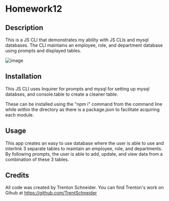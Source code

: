 # Homework12

## Description

This is a JS CLI that demonstrates my ability with JS CLIs and mysql databases. The CLI maintains an employee, role, and department database using prompts and displayed tables.

![image](https://user-images.githubusercontent.com/64096701/90458936-c4080980-e0cd-11ea-94cc-c30b3b19b0b5.png)

## Installation

This JS CLI uses Inquirer for prompts and mysql for setting up mysql databses, and console.table to create a cleaner table.

These can be installed using the "npm i" command from the command line while within the directory as there is a package.json to facilitate acquiring each module.

## Usage

This app creates an easy to use database where the user is able to use and interlink 3 separate tables to maintain an employee, role, and departments. By following prompts, the user is able to add, update, and view data from a combination of these 3 tables.

## Credits

All code was created by Trenton Schneider. You can find Trenton's work on Gihub at https://github.com/TrentSchneider
